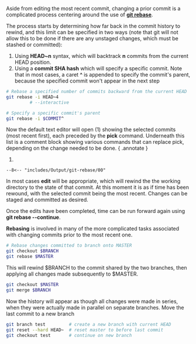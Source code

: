 Aside from editing the most recent commit, changing a prior commit is a complicated process centering around the use of [**git rebase**](https://git-scm.com/docs/git-rebase).

The process starts by determining how far back in the commit history to rewind, and this limit can be specified in two ways (note that git will not allow this to be done if there are any unstaged changes, which must be stashed or committed):

1. Using **HEAD~n** syntax, which will backtrack **n** commits from the current HEAD position.
2. Using a **commit SHA hash** which will specify a specific commit. Note that in most cases, a caret **^** is appended to specify the commit's parent, because the specified commit won't appear in the next step

```sh
# Rebase a specified number of commits backward from the current HEAD
git rebase -i HEAD~4
         # --interactive

# Specify a specific commit's parent
git rebase -i $COMMIT^
```

Now the default text editor will open (1) showing the selected commits (most recent first), each preceded by the **pick** command.
Underneath this list is a comment block showing various commands that can replace pick, depending on the change needed to be done. 
{ .annotate }

1. 
``` title="Example output of git rebase"
--8<-- "includes/Output/git-rebase/00"
```

In most cases **edit** will be appropriate, which will rewind the the working directory to the state of that commit.
At this moment it is as if time has been rewound, with the selected commit being the most recent.
Changes can be staged and committed as desired.

Once the edits have been completed, time can be run forward again using **git rebase --continue**.

**Rebasing** is involved in many of the more complicated tasks associated with changing commits prior to the most recent one.

```sh
# Rebase changes committed to branch onto MASTER
git checkout $BRANCH
git rebase $MASTER
```

This will rewind $BRANCH to the commit shared by the two branches, then applying all changes made subsequently to $MASTER. 

```sh
git checkout $MASTER
git merge $BRANCH
```
Now the history will appear as though all changes were made in series, when they were actually made in parallel on separate branches.
Move the last commit to a new branch

```sh
git branch test         # create a new branch with current HEAD
git reset --hard HEAD~  # reset master to before last commit 
git checkout test       # continue on new branch
```




